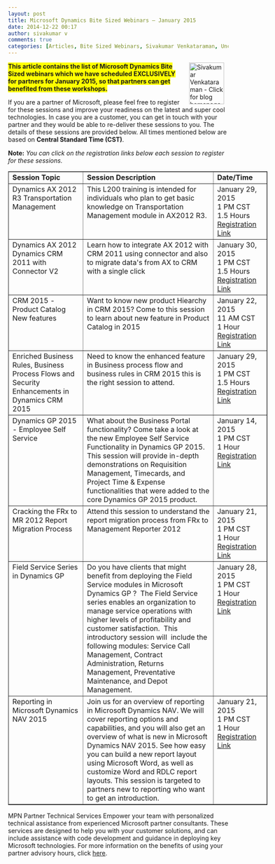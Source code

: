 ```yaml
---
layout: post
title: Microsoft Dynamics Bite Sized Webinars – January 2015
date: 2014-12-22 00:17
author: sivakumar v
comments: true
categories: [Articles, Bite Sized Webinars, Sivakumar Venkataraman, Uncategorized]
---
```

<p style="text-align:left;"><a title="Sivakumar Venkataraman - Click for blog homepage"><img border="0" hspace="10" alt="Sivakumar Venkataraman - Click for blog homepage" src="https://microsofttpd.github.io/assets/0871.sivav.jpg" width="80" align="right" height="95" /></a><span style="background-color:#ffff00;"><strong>This article contains the list of Microsoft Dynamics Bite Sized webinars which we have scheduled EXCLUSIVELY for partners for January 2015, so that partners can get benefited from these workshops.</strong></span></p>
<p>If you are a partner of Microsoft, please feel free to register for these sessions and improve your readiness on the latest and super cool technologies. In case you are a customer, you can get in touch with your partner and they would be able to re-deliver these sessions to you. The details of these sessions are provided below. All times mentioned below are based on <strong>Central Standard Time (CST)</strong>.</p>
<p><strong>Note:</strong><em> You can click on the registration links below each session to register for these sessions.</em></p>
<table style="width:593px;" cellspacing="0" cellpadding="2" border="1">
<tbody>
<tr>
<td valign="top" width="221"><strong>Session Topic</strong></td>
<td valign="top" width="539"><strong>Session Description</strong></td>
<td valign="top" width="129"><strong>Date/Time</strong></td>
</tr>
<tr>
<td valign="top" width="221">Dynamics AX 2012 R3 Transportation Management</td>
<td valign="top" width="539">This L200 training is intended for individuals who plan to get basic knowledge on Transportation Management module in AX2012 R3.&nbsp;</td>
<td valign="top" width="129">January 29, 2015<br />1 PM CST<br />1.5 Hours<br /><a href="https://training.partner.microsoft.com/learning/app/management/registrationex/LMS_Registration.aspx?UserMode=0&amp;Mode=0&amp;ActivityID=886434" target="_blank">Registration Link</a></td>
</tr>
<tr>
<td valign="top" width="221">Dynamics AX 2012 Dynamics CRM 2011 with Connector V2</td>
<td valign="top" width="539">Learn how to integrate AX 2012 with CRM 2011 using connector and also to migrate data&#39;s from AX to CRM with a single click</td>
<td valign="top" width="129">January 30, 2015<br />1 PM CST<br />1.5 Hours<br /><a href="https://training.partner.microsoft.com/learning/app/management/registrationex/LMS_Registration.aspx?UserMode=0&amp;Mode=0&amp;ActivityID=886432" target="_blank">Registration Link</a></td>
</tr>
<tr>
<td valign="top" width="221">CRM 2015 - Product Catalog New features</td>
<td valign="top" width="539">Want to know new product Hiearchy in CRM 2015? Come to this session to learn about new feature in Product Catalog in 2015</td>
<td valign="top" width="129">January 22, 2015<br />11 AM CST<br />1 Hour<br /><a href="https://training.partner.microsoft.com/learning/app/management/registrationex/LMS_Registration.aspx?UserMode=0&amp;Mode=0&amp;ActivityID=886430" target="_blank">Registration Link</a></td>
</tr>
<tr>
<td valign="top" width="221">Enriched Business Rules, Business Process Flows and Security Enhancements in Dynamics CRM 2015</td>
<td valign="top" width="539">Need to know the enhanced feature in Business process flow and business rules in CRM 2015 this is the right session to attend.</td>
<td valign="top" width="129">January 29, 2015<br />1 PM CST<br />1.5 Hours<br /><a href="https://training.partner.microsoft.com/learning/app/management/registrationex/LMS_Registration.aspx?UserMode=0&amp;Mode=0&amp;ActivityID=886436" target="_blank">Registration Link</a></td>
</tr>
<tr>
<td valign="top" width="221">Dynamics GP 2015 - Employee Self Service</td>
<td valign="top" width="539">What about the Business Portal functionality? Come take a look at the new Employee Self Service Functionality in Dynamics GP 2015.&nbsp; This session will provide in-depth demonstrations on Requisition Management, Timecards, and Project Time &amp; Expense functionalities that were added to the core Dynamics GP 2015 product.</td>
<td valign="top" width="129">January 14, 2015<br />1 PM CST<br />1 Hour<br /><a href="https://training.partner.microsoft.com/learning/app/management/registrationex/LMS_Registration.aspx?UserMode=0&amp;Mode=0&amp;ActivityID=886796" target="_blank">Registration Link</a></td>
</tr>
<tr>
<td valign="top" width="221">Cracking the FRx to MR 2012 Report Migration Process</td>
<td valign="top" width="539">Attend this session to understand the report migration process from FRx to Management Reporter 2012</td>
<td valign="top" width="129">January 21, 2015<br />1 PM CST<br />1 Hour<br /><a href="https://training.partner.microsoft.com/learning/app/management/registrationex/LMS_Registration.aspx?UserMode=0&amp;Mode=0&amp;ActivityID=886794" target="_blank">Registration Link</a></td>
</tr>
<tr>
<td valign="top" width="221">Field Service Series in Dynamics GP</td>
<td valign="top" width="539">Do you have clients that might benefit from deploying the Field Service modules in Microsoft Dynamics GP ?&nbsp; The Field Service series enables an organization to manage service operations with higher levels of profitability and customer satisfaction.&nbsp; This introductory session will&nbsp; include the following modules: Service Call Management, Contract Administration, Returns Management, Preventative Maintenance, and Depot Management.</td>
<td valign="top" width="129">January 28, 2015<br />1 PM CST<br />1 Hour<br /><a href="https://training.partner.microsoft.com/learning/app/management/registrationex/LMS_Registration.aspx?UserMode=0&amp;Mode=0&amp;ActivityID=886798" target="_blank">Registration Link</a></td>
</tr>
<tr>
<td valign="top" width="215">Reporting in Microsoft Dynamics NAV 2015</td>
<td valign="top" width="545">Join us for an overview of reporting in Microsoft Dynamics NAV. We will cover reporting options and capabilities, and you will also get an overview of what is new in Microsoft Dynamics NAV 2015. See how easy you can build a new report layout using Microsoft Word, as well as customize Word and RDLC report layouts. This session is targeted to partners new to reporting who want to get an introduction.</td>
<td valign="top" width="129">January 21, 2015<br />1 PM CST<br />1 Hour<br /><a href="https://training.partner.microsoft.com/learning/app/management/registrationex/LMS_Registration.aspx?UserMode=0&amp;Mode=0&amp;ActivityID=886438" target="_blank">Registration Link</a></td>
</tr>
</tbody>
</table>
<p>MPN Partner Technical Services Empower your team with personalized technical assistance from experienced Microsoft partner consultants. These services are designed to help you with your customer solutions, and can include assistance with code development and guidance in deploying key Microsoft technologies. For more information on the benefits of using your partner advisory hours, click <a href="https://mspartner.microsoft.com/en/us/Pages/Support/partner-advisory-hours.aspx#advisory-services" target="_blank">here</a>.</p>
